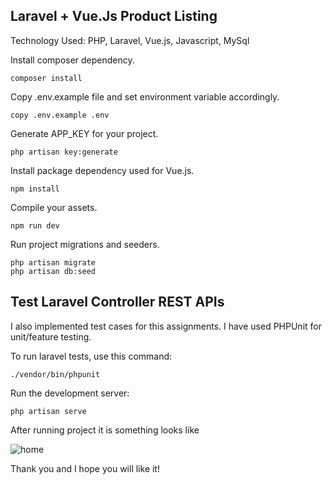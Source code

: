 ## Laravel + Vue.Js Product Listing 

Technology Used: PHP, Laravel, Vue.js, Javascript, MySql

Install composer dependency.
```
composer install
```

Copy .env.example file and set environment variable accordingly.
```
copy .env.example .env
```

Generate APP_KEY for your project.
```
php artisan key:generate
```

Install package dependency used for Vue.js.
```
npm install
```

Compile your assets.
```
npm run dev
```

Run project migrations and seeders.
```
php artisan migrate
php artisan db:seed
```

## Test Laravel Controller REST APIs

I also implemented test cases for this assignments. I have used PHPUnit for unit/feature testing.

To run laravel tests, use this command:

```
./vendor/bin/phpunit
```

Run the development server:
```
php artisan serve
```

After running project it is something looks like

![home](https://github.com/divyesh1354/laravel-test-greendoors/blob/main/images/listing_home.png?raw=true)

Thank you and I hope you will like it!
